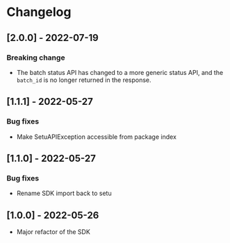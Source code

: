 # Changelog

## [2.0.0] - 2022-07-19

### Breaking change

-   The batch status API has changed to a more generic status API, and the `batch_id` is no longer returned in the response.

## [1.1.1] - 2022-05-27

### Bug fixes

-   Make SetuAPIException accessible from package index

## [1.1.0] - 2022-05-27

### Bug fixes

-   Rename SDK import back to setu

## [1.0.0] - 2022-05-26

-   Major refactor of the SDK
